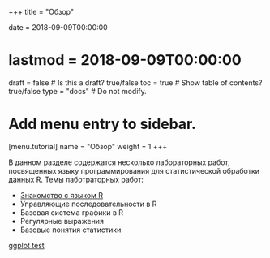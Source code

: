 +++
title = "Обзор"

date = 2018-09-09T00:00:00
# lastmod = 2018-09-09T00:00:00

draft = false  # Is this a draft? true/false
toc = true  # Show table of contents? true/false
type = "docs"  # Do not modify.

# Add menu entry to sidebar.
[menu.tutorial]
  name = "Обзор"
  weight = 1
+++

В данном разделе содержатся несколько лабораторных работ, посвященных языку программирования для статистической обработки данных R. Темы лаботраторных работ:

* [Знакомство с языком R](intro_r/)
* Управляющие последовательности в R
* Базовая система графики в R
* Регулярные выражения
* Базовые понятия статистики

[ggplot test](ggplot_test/)
